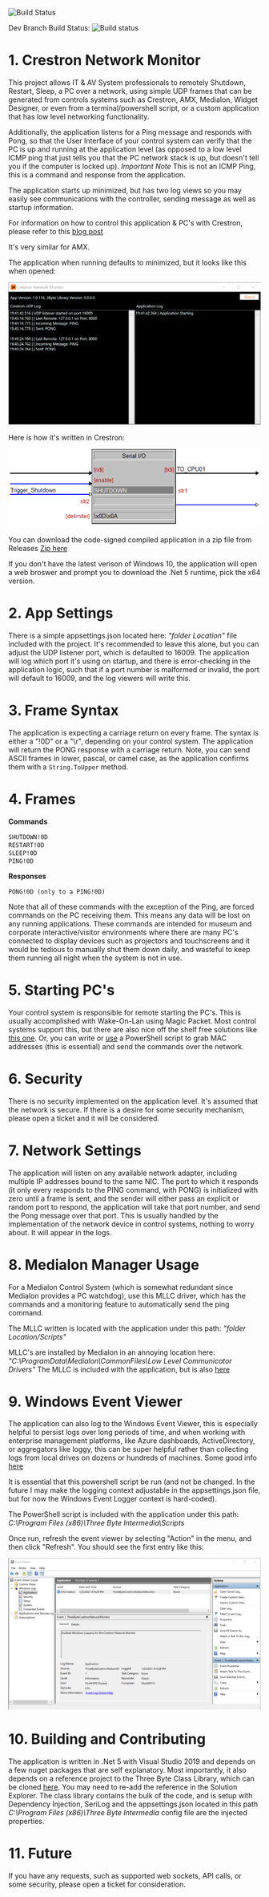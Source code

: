 ![Build Status](http://olaaf.ddns.net/app/rest/builds/buildType:id:PCControllerWPF_BuildPcControllerMaster/statusIcon)




Dev Branch Build Status:
![Build status](http://olaaf.ddns.net/app/rest/builds/buildType:id:MosesExperiance_BuildUnityApp/statusIcon)


# 1. Crestron Network Monitor

This project allows IT & AV System professionals to remotely Shutdown, Restart, Sleep, a PC over a network, using simple UDP frames that can be generated from controls systems such as Crestron, AMX, Medialon, Widget Designer, or even from a terminal/powershell script, or a custom application that has low level networking functionality.

Additionally, the application listens for a Ping message and responds with Pong, so that the User Interface of your control system can verify that the PC is up and running at the application level (as opposed to a low level ICMP ping that just tells you that the PC network stack is up, but doesn't tell you if the computer is locked up). *Important Note* This is not an ICMP Ping, this is a command and response from the application.

The application starts up minimized, but has two log views so you may easily see communications with the controller, sending message as well as startup information. 

For information on how to control this application & PC's with Crestron, please refer to this [blog post](http://3-byte.com/blog/2010/11/18/network-shutdown)

It's very similar for AMX. 

The application when running defaults to minimized, but it looks like this when opened:

![](CrestronNetworkMonitorWPFUI/Screenshots/AppScreenshot.png)

Here is how it's written in Crestron:

![](CrestronNetworkMonitorWPFUI/Screenshots/Crestron-Shutdown.png)

You can download the code-signed compiled application in a zip file from Releases [Zip here](https://github.com/olaafrossi/CrestronNetworkMonitor/releases/download/1.0.43.1004/CrestronNetworkMonitor.zip) 

If you don't have the latest verison of Windows 10, the application will open a web broswer and prompt you to download the .Net 5 runtime, pick the x64 version.

# 2. App Settings

There is a simple appsettings.json located here: *"folder Location"* file included with the project. It's recommended to leave this alone, but you can adjust the UDP listener port, which is defaulted to 16009. The application will log which port it's using on startup, and there is error-checking in the application logic, such that if a port number is malformed or invalid, the port will default to 16009, and the log viewers will write this. 

# 3. Frame Syntax

The application is expecting a carriage return on every frame. The syntax is either a "!0D" or a "\r", depending on your control system. The application will return the PONG response with a carriage return. Note, you can send ASCII frames in lower, pascal, or camel case, as the application confirms them with a ```String.ToUpper``` method.

# 4. Frames

**Commands**
```
SHUTDOWN!0D
RESTART!0D
SLEEP!0D
PING!0D
```

**Responses**
```
PONG!0D (only to a PING!0D)
```

Note that all of these commands with the exception of the Ping, are forced commands on the PC receiving them. This means any data will be lost on any running applications. These commands are intended for museum and corporate interactive/visitor environments where there are many PC's connected to display devices such as projectors and touchscreens and it would be tedious to manually shut them down daily, and wasteful to keep them running all night when the system is not in use.

# 5. Starting PC's

Your control system is responsible for remote starting the PC's. This is usually accomplished with Wake-On-Lan using Magic Packet. Most control systems support this, but there are also nice off the shelf free solutions like [this one](https://www.nirsoft.net/utils/wake_on_lan.html). Or, you can write or [use](https://powershell.one/code/11.html#:~:text=Wake%20On%20LAN%20is%20a,external%20tools%20such%20as%20WOL.) a PowerShell script to grab MAC addresses (this is essential) and send the commands over the network.

# 6. Security

There is no security implemented on the application level. It's assumed that the network is secure. If there is a desire for some security mechanism, please open a ticket and it will be considered. 

# 7. Network Settings

The application will listen on any available network adapter, including multiple IP addresses bound to the same NIC. The port to which it responds (it only every responds to the PING command, with PONG) is initialized with zero until a frame is sent, and the sender will either pass an explicit or random port to respond, the application will take that port number, and send the Pong message over that port. This is usually handled by the implementation of the network device in control systems, nothing to worry about. It will appear in the logs.  

# 8. Medialon Manager Usage

For a Medialon Control System (which is somewhat redundant since Medialon provides a PC watchdog), use this MLLC driver, which has the commands and a monitoring feature to automatically send the ping command. 

The MLLC written is located with the application under this path: *"folder Location/Scripts"*

MLLC's are installed by Medialon in an annoying location here: *"C:\ProgramData\Medialon\CommonFiles\Low Level Communicator Drivers"* The MLLC is included with the application, but is also [here](https://github.com/olaafrossi/CrestronNetworkMonitor/blob/master/CrestronNetworkMonitorWPFUI/Scripts/ThreeByteCrestronNetworkMonitor.mllc) 

# 9. Windows Event Viewer
The application can also log to the Windows Event Viewer, this is especially helpful to persist logs over long periods of time, and when working with enterprise management platforms, like Azure dashboards, ActiveDirectory, or aggregators like loggy, this can be super helpful rather than collecting logs from local drives on dozens or hundreds of machines. Some good info [here](https://www.loggly.com/ultimate-guide/centralizing-windows-logs/)

It is essential that this powershell script be run (and not be changed. In the future I may make the logging context adjustable in the appsettings.json file, but for now the Windows Event Logger context is hard-coded).

The PowerShell script is included with the application under this path: *C:\Program Files (x86)\Three Byte Intermedia\Scripts*

Once run, refresh the event viewer by selecting "Action" in the menu, and then click "Refresh". You should see the first entry like this:

![](CrestronNetworkMonitorWPFUI/Screenshots/EnableEventViewer.png)

# 10. Building and Contributing

The application is written in .Net 5 with Visual Studio 2019 and depends on a few nuget packages that are self explanatory. Most importantly, it also depends on a reference project to the Three Byte Class Library, which can be cloned [here](https://github.com/olaafrossi/ThreeByteLibrary). You may need to re-add the reference in the Solution Explorer. The class library contains the bulk of the code, and is setup with Dependency Injection, SeriLog and the appsettings.json located in this path *C:\Program Files (x86)\Three Byte Intermedia* config file are the injected properties. 

# 11. Future

If you have any requests, such as supported web sockets, API calls, or some security, please open a ticket for consideration. 





